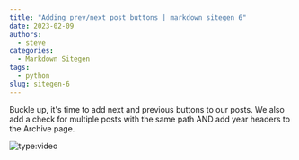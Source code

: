 ```yaml
---
title: "Adding prev/next post buttons | markdown sitegen 6"
date: 2023-02-09
authors:
  - steve
categories:
  - Markdown Sitegen
tags:
  - python
slug: sitegen-6
---
```


Buckle up, it's time to add next and previous buttons to our posts. We also add a check for multiple posts with the same path AND add year headers to the Archive page.

<!-- more -->

![type:video](https://www.youtube.com/embed/Nt01sB5uLjU)
